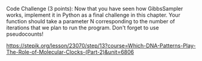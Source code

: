 Code Challenge (3 points): Now that you have seen how GibbsSampler works, implement it in Python as a final challenge in this chapter. Your function should take a parameter N corresponding to the number of iterations that we plan to run the program. Don't forget to use pseudocounts!


https://stepik.org/lesson/23070/step/13?course=Which-DNA-Patterns-Play-The-Role-of-Molecular-Clocks-(Part-2)&unit=6806